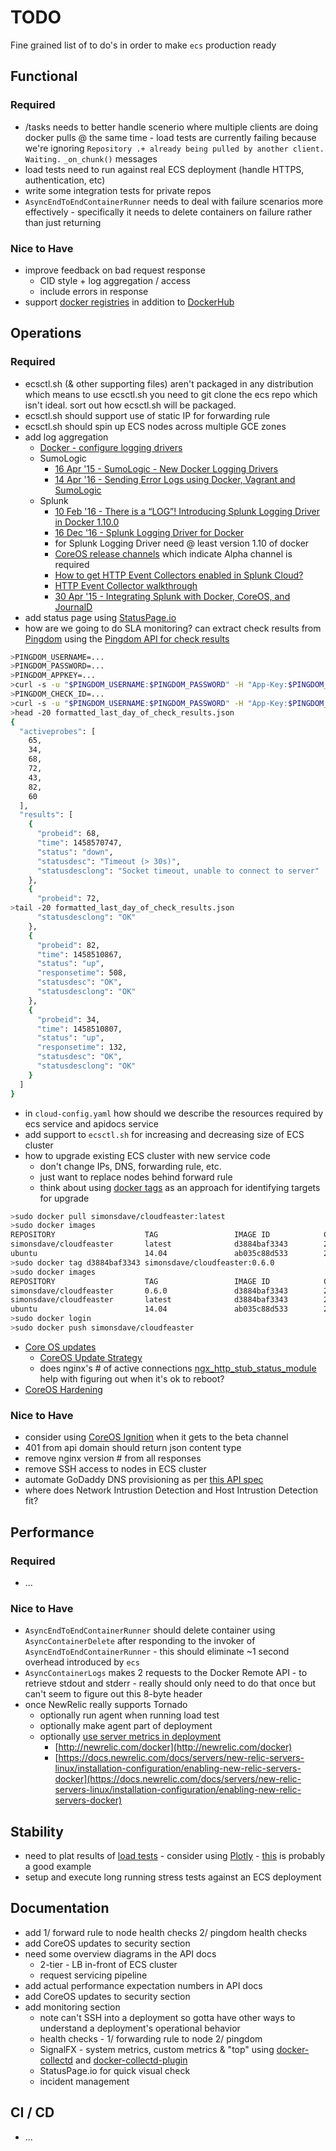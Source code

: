 # TODO

Fine grained list of to do's in order to make ```ecs``` production ready

## Functional

### Required

* /tasks needs to better handle scenerio where multiple clients are doing
  docker pulls @ the same time - load tests are currently failing because
  we're ignoring ```Repository .+ already being pulled by another client. Waiting.```
  ```_on_chunk()``` messages
* load tests need to run against real ECS deployment (handle HTTPS, authentication, etc)
* write some integration tests for private repos
* ```AsyncEndToEndContainerRunner``` needs to deal with failure scenarios
  more effectively - specifically it needs to delete containers on failure
  rather than just returning

### Nice to Have

* improve feedback on bad request response
  * CID style + log aggregation / access
  * include errors in response
* support [docker registries](https://docs.docker.com/registry/) in
  addition to [DockerHub](https://hub.docker.com)

## Operations

### Required

* ecsctl.sh (& other supporting files) aren't packaged in any distribution
  which means to use ecsctl.sh you need to git clone the ecs repo which isn't ideal.
  sort out how ecsctl.sh will be packaged.
* ecsctl.sh should support use of static IP for forwarding rule
* ecsctl.sh should spin up ECS nodes across multiple GCE zones
* add log aggregation
  * [Docker - configure logging drivers](https://docs.docker.com/engine/admin/logging/overview/)
  * SumoLogic
      * [16 Apr '15 - SumoLogic - New Docker Logging Drivers](https://www.sumologic.com/2015/04/16/new-docker-logging-drivers/)
      * [14 Apr '16 - Sending Error Logs using Docker, Vagrant and SumoLogic](http://www.macadamian.com/2016/04/14/sending-error-logs-using-docker-vagrant-and-sumologic)
  * Splunk
      * [10 Feb '16 - There is a “LOG”! Introducing Splunk Logging Driver in Docker 1.10.0](http://blogs.splunk.com/tag/splunk-logging-driver/)
      * [16 Dec '16 - Splunk Logging Driver for Docker](http://blogs.splunk.com/2015/12/16/splunk-logging-driver-for-docker/)
      * for Splunk Logging Driver need @ least version 1.10 of docker
      * [CoreOS release channels](https://coreos.com/releases/) which indicate Alpha channel is required
      * [How to get HTTP Event Collectors enabled in Splunk Cloud?](https://answers.splunk.com/answers/323085/how-to-get-http-event-collectors-enabled-in-splunk.html)
      * [HTTP Event Collector walkthrough](http://dev.splunk.com/view/event-collector/SP-CAAAE7F)
      * [30 Apr '15 - Integrating Splunk with Docker, CoreOS, and JournalD](http://blogs.splunk.com/2015/04/30/integrating-splunk-with-docker-coreos-and-journald/)
* add status page using [StatusPage.io](https://www.statuspage.io)
* how are we going to do SLA monitoring? can extract check results from [Pingdom](https://www.pingdom.com/) using the [Pingdom API for check results](https://www.pingdom.com/resources/api#MethodGet+Raw+Check+Results)

```bash
>PINGDOM_USERNAME=...
>PINGDOM_PASSWORD=...
>PINGDOM_APPKEY=...
>curl -s -u "$PINGDOM_USERNAME:$PINGDOM_PASSWORD" -H "App-Key:$PINGDOM_APPKEY" "https://api.pingdom.com/api/2.0/checks" | jq
>PINGDOM_CHECK_ID=...
>curl -s -u "$PINGDOM_USERNAME:$PINGDOM_PASSWORD" -H "App-Key:$PINGDOM_APPKEY" "https://api.pingdom.com/api/2.0/results/$PINGDOM_CHECK_ID?limit=1440" | jq . > formatted_last_day_of_check_results.json
>head -20 formatted_last_day_of_check_results.json
{
  "activeprobes": [
    65,
    34,
    68,
    72,
    43,
    82,
    60
  ],
  "results": [
    {
      "probeid": 68,
      "time": 1458570747,
      "status": "down",
      "statusdesc": "Timeout (> 30s)",
      "statusdesclong": "Socket timeout, unable to connect to server"
    },
    {
      "probeid": 72,
>tail -20 formatted_last_day_of_check_results.json
      "statusdesclong": "OK"
    },
    {
      "probeid": 82,
      "time": 1458510867,
      "status": "up",
      "responsetime": 508,
      "statusdesc": "OK",
      "statusdesclong": "OK"
    },
    {
      "probeid": 34,
      "time": 1458510807,
      "status": "up",
      "responsetime": 132,
      "statusdesc": "OK",
      "statusdesclong": "OK"
    }
  ]
}
```

* in ```cloud-config.yaml``` how should we describe the resources required by ecs service and apidocs service
* add support to ```ecsctl.sh``` for increasing and decreasing size of ECS cluster
* how to upgrade existing ECS cluster with new service code
    * don't change IPs, DNS, forwarding rule, etc.
    * just want to replace nodes behind forward rule
    * think about using [docker tags](https://medium.com/@mccode/the-misunderstood-docker-tag-latest-af3babfd6375#.x4xg3qhgn)
      as an approach for identifying targets for upgrade

```bash
>sudo docker pull simonsdave/cloudfeaster:latest
>sudo docker images
REPOSITORY                    TAG                 IMAGE ID            CREATED             VIRTUAL SIZE
simonsdave/cloudfeaster       latest              d3884baf3343        23 hours ago        769 MB
ubuntu                        14.04               ab035c88d533        2 weeks ago         187.9 MB
>sudo docker tag d3884baf3343 simonsdave/cloudfeaster:0.6.0
>sudo docker images
REPOSITORY                    TAG                 IMAGE ID            CREATED             VIRTUAL SIZE
simonsdave/cloudfeaster       0.6.0               d3884baf3343        23 hours ago        769 MB
simonsdave/cloudfeaster       latest              d3884baf3343        23 hours ago        769 MB
ubuntu                        14.04               ab035c88d533        2 weeks ago         187.9 MB
>sudo docker login
>sudo docker push simonsdave/cloudfeaster
```

* [Core OS updates](https://coreos.com/using-coreos/updates/)
  * [CoreOS Update Strategy](https://coreos.com/os/docs/latest/update-strategies.html)
  * does nginx's # of active connections
    [ngx_http_stub_status_module](http://nginx.org/en/docs/http/ngx_http_stub_status_module.html)
    help with figuring out when it's ok to reboot?
* [CoreOS Hardening](https://coreos.com/os/docs/latest/coreos-hardening-guide.html)

### Nice to Have

* consider using [CoreOS Ignition](https://coreos.com/blog/introducing-ignition.html)
  when it gets to the beta channel
* 401 from api domain should return json content type
* remove nginx version # from all responses
* remove SSH access to nodes in ECS cluster
* automate GoDaddy DNS provisioning as per [this API spec](https://developer.godaddy.com/doc)
* where does Network Intrustion Detection and Host Intrustion Detection fit?

## Performance

### Required

* ...

### Nice to Have

* ```AsyncEndToEndContainerRunner``` should delete container using ```AsyncContainerDelete```
  after responding to the invoker of ```AsyncEndToEndContainerRunner``` - this should eliminate
  ~1 second overhead introduced by ```ecs```
* ```AsyncContainerLogs``` makes 2 requests to the Docker Remote API - to
  retrieve stdout and stderr - really should only need to do that once but
  can't seem to figure out this 8-byte header
* once NewRelic really supports Tornado
    * optionally run agent when running load test
    * optionally make agent part of deployment
    * optionally [use server metrics in deployment](https://hub.docker.com/r/newrelic/nrsysmond/)
        * [http://newrelic.com/docker](http://newrelic.com/docker)
        * [https://docs.newrelic.com/docs/servers/new-relic-servers-linux/installation-configuration/enabling-new-relic-servers-docker](https://docs.newrelic.com/docs/servers/new-relic-servers-linux/installation-configuration/enabling-new-relic-servers-docker)

## Stability

* need to plat results of [load tests](tests/load) - consider using [Plotly](https://plot.ly) -
  [this](https://plot.ly/~ckaiwu/105/prices/) is probably a good example
* setup and execute long running stress tests against an ECS deployment

## Documentation

* add 1/ forward rule to node health checks 2/ pingdom health checks
* add CoreOS updates to security section
* need some overview diagrams in the API docs
  * 2-tier - LB in-front of ECS cluster
  * request servicing pipeline
* add actual performance expectation numbers in API docs
* add CoreOS updates to security section
* add monitoring section
  * note can't SSH into a deployment so gotta have other ways to understand a
    deployment's operational behavior
  * health checks - 1/ forwarding rule to node 2/ pingdom
  * SignalFX - system metrics, custom metrics & "top" using [docker-collectd](https://github.com/signalfx/docker-collectd) and
    [docker-collectd-plugin](https://github.com/signalfx/docker-collectd-plugin)
  * StatusPage.io for quick visual check
  * incident management

## CI / CD

* ...
